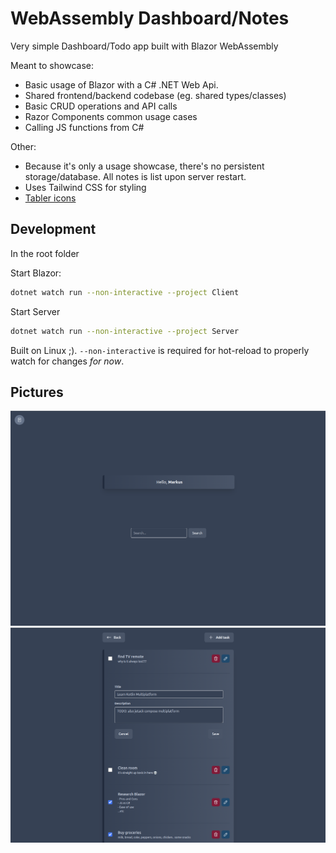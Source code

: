 # WebAssembly Dashboard/Notes
Very simple Dashboard/Todo app built with Blazor WebAssembly

Meant to showcase:
- Basic usage of Blazor with a C# .NET Web Api.
- Shared frontend/backend codebase (eg. shared types/classes)
- Basic CRUD operations and API calls
- Razor Components common usage cases
- Calling JS functions from C#


Other:
- Because it's only a usage showcase, there's no persistent storage/database. All notes is list upon server restart.
- Uses Tailwind CSS for styling
- [Tabler icons](https://tablericons.com/)

## Development

In the root folder

Start Blazor:
```bash
dotnet watch run --non-interactive --project Client
```

Start Server
```bash
dotnet watch run --non-interactive --project Server
```

Built on Linux ;). `--non-interactive` is required for hot-reload to properly watch for changes *for now*.

## Pictures

![dashboard](./pics/dashboard.png)
![todo list](./pics/list.png)
